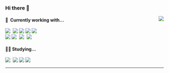 ### Hi there 👋

<!--
**namnv98/namnv98** is a ✨ _special_ ✨ repository because its `README.md` (this file) appears on your GitHub profile.

Here are some ideas to get you started:

- 🔭 I’m currently working on ...
- 🌱 I’m currently learning ...
- 👯 I’m looking to collaborate on ...
- 🤔 I’m looking for help with ...
- 💬 Ask me about ...
- 📫 How to reach me: ...
- 😄 Pronouns: ...
- ⚡ Fun fact: ...
-->

<!--
**namnv98/namnv98** is a ✨ _special_ ✨ repository because its `README.md` (this file) appears on your GitHub profile.

Here are some ideas to get you started:

- 🔭 I’m currently working on ...
- 🌱 I’m currently learning ...
- 👯 I’m looking to collaborate on ...
- 🤔 I’m looking for help with ...
- 💬 Ask me about ...
- 📫 How to reach me: ...
- 😄 Pronouns: ...
- ⚡ Fun fact: ...
  <img src="https://img.shields.io/badge/JUnit5-25A162?style=flat-square&logo=JUnit5&logoColor=white"/>
-->
<img align="right" src="https://github-readme-stats.vercel.app/api?username=namnv98&count_private=true&theme=buefy&hide=contribs&custom_title=My+Github+Stats"/>
<h4 align="left">🔭&nbsp;&nbsp;Currently working with...</h4>
<p align="left">
  <img src="https://img.shields.io/badge/Java-3DDC84?logo=java&logoColor=white"/>&nbsp
  <img src="https://img.shields.io/badge/Spring%20Boot-6DB33F?logo=Spring%20Boot&logoColor=white"/>
  <img src="https://img.shields.io/badge/JUnit5-25A162?logo=JUnit5&logoColor=white"/>
  <img src="https://img.shields.io/badge/JPA-59666C?logo=Hibernate&logoColor=white"/>
  <img src="https://img.shields.io/badge/QueryDSL-3394D7"/>
  <br>
  <img src="https://img.shields.io/badge/Redis-DC382D?logo=Redis&logoColor=white"/>
  <img src="https://img.shields.io/badge/Ignite-316192?logo=ignite&logoColor=white"/>&nbsp
  <img src="https://img.shields.io/badge/PostgreSQL-316192?logo=postgresql&logoColor=white"/>&nbsp
  <img src="https://img.shields.io/badge/Oracle-f80000?logo=Oracle&logoColor=white"/>&nbsp
</p>
<h4 align="left">🏃‍♀️&nbsp;Studying...</h4> 
<p align="left">
   <img src="https://img.shields.io/badge/OOA-3DDC84?logo=OOA&logoColor=white"/>&nbsp
  <img src="https://img.shields.io/badge/OOD-6DB33F?logo=OOD%20Boot&logoColor=white"/>
  <img src="https://img.shields.io/badge/OOP-25A162?logo=OOP&logoColor=white"/>
  <img src="https://img.shields.io/badge/TDD-59666C?logo=TDD&logoColor=white"/>
</p>

<hr />
<!--
<h4 align="center">Feel free to contact me! 🤙 </h4> 
<p align="center">
  <a href="mailto:wisemuji@gmail.com"><img src="https://img.shields.io/badge/Gmail-EA4335?style=social&logo=Gmail&logoColor=EA4335"/></a>&nbsp 
  <a href="https://www.facebook.com/wisesuhyeon"><img src="https://img.shields.io/badge/Facebook-1877F2?style=social&logo=Facebook&logoColor=1877F2"/></a>&nbsp 
  <a href="https://www.linkedin.com/in/wisemuji"><img src="https://img.shields.io/badge/LinkedIn-0072b1?style=social&logo=linkedin&logoColor=0072b1"/></a>&nbsp
  <img src="https://hits.seeyoufarm.com/api/count/incr/badge.svg?url=https%3A%2F%2Fgithub.com%2Fwisemuji&count_bg=%23CDCDCD&title_bg=%23CDCDCD&icon=&title=hits&edge_flat=false"/>
</p>
<p align="center">
  -->
</p>
